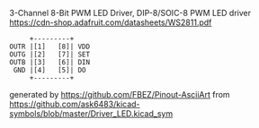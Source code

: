 3-Channel 8-Bit PWM LED Driver, DIP-8/SOIC-8
PWM LED driver
https://cdn-shop.adafruit.com/datasheets/WS2811.pdf


	     +---------+
	OUTR |[1]   [8]| VDD
	OUTG |[2]   [7]| SET
	OUTB |[3]   [6]| DIN
	 GND |[4]   [5]| DO
	     +---------+


generated by https://github.com/FBEZ/Pinout-AsciiArt from https://github.com/ask6483/kicad-symbols/blob/master/Driver_LED.kicad_sym